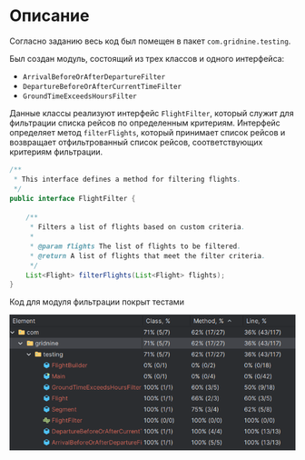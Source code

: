 # Описание
Согласно заданию весь код был помещен в пакет `com.gridnine.testing`. 

Был создан модуль, состоящий из трех классов и одного интерфейса:

- `ArrivalBeforeOrAfterDepartureFilter`
- `DepartureBeforeOrAfterCurrentTimeFilter`
- `GroundTimeExceedsHoursFilter`

Данные классы реализуют интерфейс `FlightFilter`, который служит для фильтрации списка рейсов по определенным критериям.
Интерфейс определяет метод `filterFlights`, который принимает список рейсов и возвращает отфильтрованный список рейсов, соответствующих критериям фильтрации.

```java
/**
 * This interface defines a method for filtering flights.
 */
public interface FlightFilter {

    /**
     * Filters a list of flights based on custom criteria.
     *
     * @param flights The list of flights to be filtered.
     * @return A list of flights that meet the filter criteria.
     */
    List<Flight> filterFlights(List<Flight> flights);
}
```  

Код для модуля фильтрации покрыт тестами  

![](/assets/img.png)